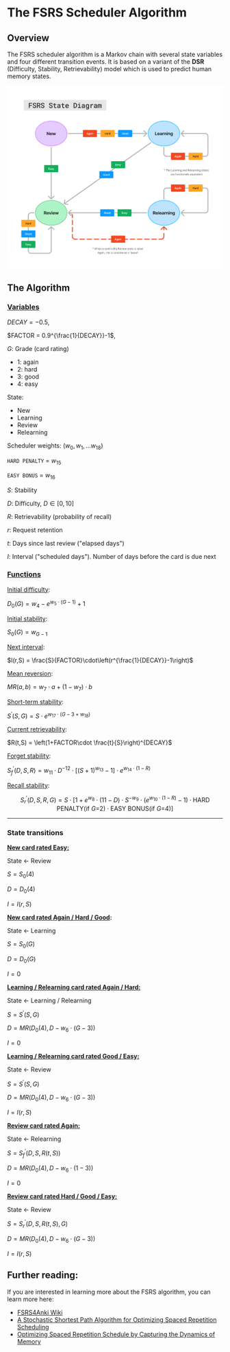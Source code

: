 # The FSRS Scheduler Algorithm

## Overview

The FSRS scheduler algorithm is a Markov chain with several state variables and four different transition events. It is based on a variant of the **DSR** (Difficulty, Stability, Retrievability) model which is used to predict human memory states.

![The FSRS Scheduler Algorithm State Diagram](fsrs-diagram.png)

## The Algorithm

### <ins>Variables</ins>

$DECAY=-0.5,$

$FACTOR = 0.9^{\frac{1}{DECAY}}-1$,

$G$: Grade (card rating)
- $1$: again
- $2$: hard
- $3$: good
- $4$: easy

State:
- New
- Learning
- Review
- Relearning

Scheduler weights: $(w_0, w_1,... w_{18})$

`HARD PENALTY` = $w_{15}$

`EASY BONUS` = $w_{16}$

$S$: Stability

$D$: Difficulty, $D \in [0,10]$

$R$: Retrievability (probability of recall)

$r$: Request retention

$t$: Days since last review ("elapsed days")

$I$: Interval ("scheduled days"). Number of days before the card is due next


### <ins>Functions</ins>

<ins>Initial difficulty</ins>: 

$D_0(G) = w_4-e^{w_5\cdot(G-1)}+1$

<ins>Initial stability</ins>: 

$S_0(G) = w_{G-1}$

<ins>Next interval</ins>: 

$I(r,S) = \frac{S}{FACTOR}\cdot\left(r^{\frac{1}{DECAY}}-1\right)$

<ins>Mean reversion</ins>: 

$MR(a,b) = w_7\cdot a + (1-w_7)\cdot b$

<ins>Short-term stability</ins>: 

$S^\prime(S,G) = S\cdot e^{w_{17}\cdot (G-3+w_{18})}$

<ins>Current retrievability</ins>: 

$R(t,S) = \left(1+FACTOR\cdot \frac{t}{S}\right)^{DECAY}$

<ins>Forget stability</ins>: 

$S^\prime_f(D,S,R) = w_{11} \cdot D^{-12}\cdot \Big[(S+1)^{w_{13}} -1 \Big]\cdot e^{w_{14}\cdot (1-R)}$

<ins>Recall stability</ins>: 

$$S^\prime_r(D,S,R,G) = S\cdot \left[1+e^{w_{8}}\cdot (11-D)\cdot S^{-w_9}\cdot (e^{w_{10}\cdot (1-R)}-1)\cdot \textrm{HARD PENALTY(if $G$=2)}\cdot \textrm{EASY BONUS(if $G$=4)} \right]$$

---
### State transitions

**<ins>New card rated Easy:</ins>**

State <- Review

$S=S_0(4)$

$D=D_0(4)$

$I = I(r,S)$

**<ins>New card rated Again / Hard / Good</ins>:**

State <- Learning

$S = S_0(G)$

$D = D_0(G)$

$I = 0$

**<ins>Learning / Relearning card rated Again / Hard:</ins>**

State <- Learning / Relearning

$S = S^\prime(S,G)$

$D = MR\Big(D_0(4), D-w_6\cdot (G-3)\Big)$

$I=0$

**<ins>Learning / Relearning card rated Good / Easy:</ins>**

State <- Review

$S = S^\prime(S,G)$

$D = MR\Big(D_0(4), D-w_6\cdot (G-3)\Big)$

$I = I(r,S)$

**<ins>Review card rated Again:</ins>**

State <- Relearning

$S = S^\prime_f\big(D,S,R(t,S)\big)$

$D = MR\Big(D_0(4), D-w_6\cdot (1-3)\Big)$

$I=0$

**<ins>Review card rated Hard / Good / Easy:</ins>**

State <- Review

$S = S^\prime_r\big(D,S,R(t,S),G\big)$

$D = MR\Big(D_0(4), D-w_6\cdot (G-3)\Big)$

$I = I(r,S)$

## Further reading:

If you are interested in learning more about the FSRS algorithm, you can learn more here:

- [FSRS4Anki Wiki](https://github.com/open-spaced-repetition/fsrs4anki/wiki)
- [A Stochastic Shortest Path Algorithm for Optimizing Spaced Repetition Scheduling](https://dl.acm.org/doi/10.1145/3534678.3539081?cid=99660547150)
- [Optimizing Spaced Repetition Schedule by Capturing the Dynamics of Memory](https://ieeexplore.ieee.org/document/10059206)